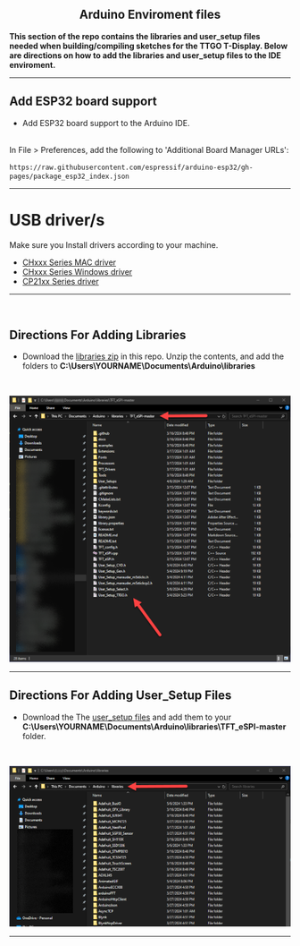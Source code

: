 <div align="center">
  
## Arduino Enviroment files

</div>

<b>This section of the repo contains the libraries and user_setup files needed when building/compiling sketches for the TTGO T-Display.
Below are directions on how to add the libraries and user_setup files to the IDE enviroment.</b>
___

## Add ESP32 board support 
- Add ESP32 board support to the Arduino IDE.
<br>
In File > Preferences, add the following to 'Additional Board Manager URLs':

```
https://raw.githubusercontent.com/espressif/arduino-esp32/gh-pages/package_esp32_index.json
```
___

# USB driver/s
Make sure you Install drivers according to your machine. 
- [CHxxx Series MAC driver](http://www.wch-ic.com/downloads/CH34XSER_MAC_ZIP.html) 
- [CHxxx Series Windows driver](http://www.wch-ic.com/downloads/CH343SER_ZIP.html) 
- [CP21xx Series driver](https://www.silabs.com/developers/usb-to-uart-bridge-vcp-drivers?tab=downloads)
___

<br>

## Directions For Adding Libraries
- Download the <a href=https://github.com/ATOMNFT/ESP32-TTGO-T-Display-Hub/blob/main/Arduino%20Files/Libraries/libraries.zip>libraries zip</a> in this repo. Unzip the contents, and add the folders to **C:\Users\YOURNAME\Documents\Arduino\libraries** 
<br>

![libraries-location](images/libslocation.png)

___

## Directions For Adding User_Setup Files
- Download the The <a href=https://github.com/ATOMNFT/ESP32-TTGO-T-Display-Hub/tree/main/Arduino%20Files/User_Setup%20Files>user_setup files</a> and add them to your **C:\Users\YOURNAME\Documents\Arduino\libraries\TFT_eSPI-master** folder.
<br>

![usersetup-location](images/usersetuplocation.png)


<hr>
<br>